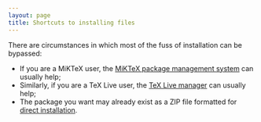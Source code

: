 ```yaml
---
layout: page
title: Shortcuts to installing files
---
```





There are circumstances in which most of the fuss of installation can
be bypassed:
  

-  If you are a MiKTeX user, the 
    [MiKTeX package management system](./FAQ-inst-miktex*.html)
    can usually help;
-  Similarly, if you are a TeX&nbsp;Live user, the 
    [TeX&nbsp;Live manager](./FAQ-inst-texlive.html)
    can usually help;
-  The package you want may already exist as a ZIP file
    formatted for [direct installation](./FAQ-inst-tds-zip.html).




